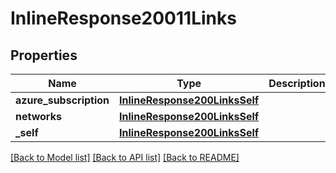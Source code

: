 # InlineResponse20011Links

## Properties
Name | Type | Description | Notes
------------ | ------------- | ------------- | -------------
**azure_subscription** | [**InlineResponse200LinksSelf**](InlineResponse200LinksSelf.md) |  | 
**networks** | [**InlineResponse200LinksSelf**](InlineResponse200LinksSelf.md) |  | 
**_self** | [**InlineResponse200LinksSelf**](InlineResponse200LinksSelf.md) |  | 

[[Back to Model list]](../README.md#documentation-for-models) [[Back to API list]](../README.md#documentation-for-api-endpoints) [[Back to README]](../README.md)


